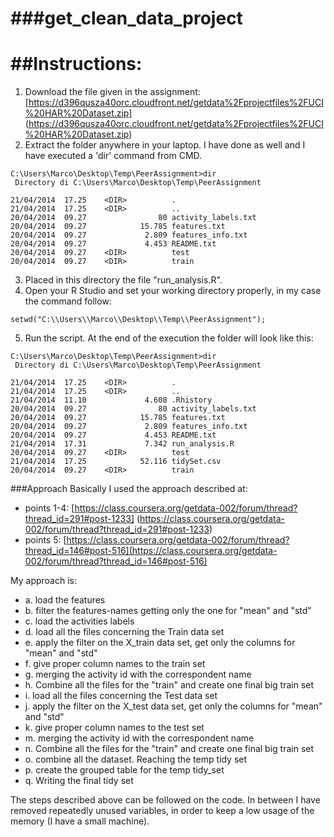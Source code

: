 ###get_clean_data_project
======================

##Instructions: 
======================
1. Download the file given in the assignment:  [https://d396qusza40orc.cloudfront.net/getdata%2Fprojectfiles%2FUCI%20HAR%20Dataset.zip] (https://d396qusza40orc.cloudfront.net/getdata%2Fprojectfiles%2FUCI%20HAR%20Dataset.zip)
2. Extract the folder anywhere in your laptop.
I have done as well and I have executed a 'dir' command from CMD.  
``` 
C:\Users\Marco\Desktop\Temp\PeerAssignment>dir
 Directory di C:\Users\Marco\Desktop\Temp\PeerAssignment

21/04/2014  17.25    <DIR>          .
21/04/2014  17.25    <DIR>          ..
20/04/2014  09.27                80 activity_labels.txt
20/04/2014  09.27            15.785 features.txt
20/04/2014  09.27             2.809 features_info.txt
20/04/2014  09.27             4.453 README.txt
20/04/2014  09.27    <DIR>          test
20/04/2014  09.27    <DIR>          train
``` 
3. Placed in this directory the file "run_analysis.R".
4. Open your R Studio and set your working directory properly, in my case the command follow: 
``` 
setwd("C:\\Users\\Marco\\Desktop\\Temp\\PeerAssignment");
``` 
5. Run the script. At the end of the execution the folder will look like this: 
``` 
C:\Users\Marco\Desktop\Temp\PeerAssignment>dir
 Directory di C:\Users\Marco\Desktop\Temp\PeerAssignment

21/04/2014  17.25    <DIR>          .
21/04/2014  17.25    <DIR>          ..
21/04/2014  11.10             4.608 .Rhistory
20/04/2014  09.27                80 activity_labels.txt
20/04/2014  09.27            15.785 features.txt
20/04/2014  09.27             2.809 features_info.txt
20/04/2014  09.27             4.453 README.txt
21/04/2014  17.31             7.342 run_analysis.R
20/04/2014  09.27    <DIR>          test
21/04/2014  17.25            52.116 tidySet.csv
20/04/2014  09.27    <DIR>          train
``` 

###Approach
Basically I used the approach described at: 
* points 1-4: [https://class.coursera.org/getdata-002/forum/thread?thread_id=291#post-1233] (https://class.coursera.org/getdata-002/forum/thread?thread_id=291#post-1233)
* points   5: [https://class.coursera.org/getdata-002/forum/thread?thread_id=146#post-516](https://class.coursera.org/getdata-002/forum/thread?thread_id=146#post-516)

My approach is: 
* a. load the features 
* b. filter the features-names getting only the one for "mean" and "std"
* c. load the activities labels
* d. load all the files concerning the Train data set
* e. apply the filter on the X_train data set, get only the columns for "mean" and "std"
* f. give proper column names to the train set
* g. merging the activity id with the correspondent name
* h. Combine all the files for the "train" and create one final big train set
* i. load all the files concerning the Test data set
* j. apply the filter on the X_test data set, get only the columns for "mean" and "std"
* k. give proper column names to the test set
* m. merging the activity id with the correspondent name
* n. Combine all the files for the "train" and create one final big train set
* o. combine all the dataset. Reaching the temp tidy set
* p. create the grouped table for the temp tidy_set
* q. Writing the final tidy set



The steps described above can be followed on the code.
In between I have removed repeatedly unused variables, 
in order to keep a low usage of the memory (I have a small machine).
